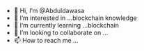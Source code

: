 - 👋 Hi, I’m @Abduldawasa
- 👀 I’m interested in ...blockchain knowledge
- 🌱 I’m currently learning ...blockchain
- 💞️ I’m looking to collaborate on ...
- 📫 How to reach me ...

<!---
Abduldawasa/Abduldawasa is a ✨ special ✨ repository because its `README.md` (this file) appears on your GitHub profile.
You can click the Preview link to take a look at your changes.
--->
